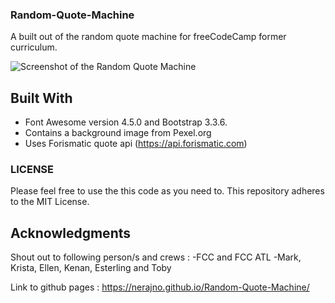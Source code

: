 ### Random-Quote-Machine

A built out of the random quote machine for freeCodeCamp former curriculum.

![Screenshot of the Random Quote Machine](https://raw.githubusercontent.com//nerajno/Random-Quote-Machine/needed_media/Random-Quote-Machine.png)


## Built With
- Font Awesome version 4.5.0 and Bootstrap 3.3.6.
- Contains a background image from Pexel.org
- Uses Forismatic quote api (https://api.forismatic.com)

### LICENSE
Please feel free to use the this code as you need to.
This repository adheres to the MIT License.

## Acknowledgments
Shout out to following person/s and crews :
-FCC and FCC ATL
-Mark, Krista, Ellen, Kenan, Esterling and Toby

Link to github pages : https://nerajno.github.io/Random-Quote-Machine/
